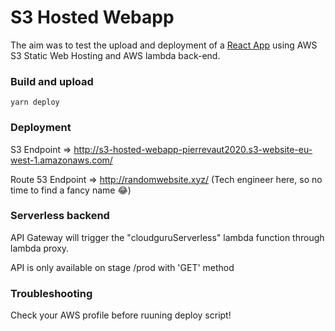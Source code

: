 # S3 Hosted Webapp

The aim was to test the upload and deployment of a [React App](https://github.com/facebook/create-react-app) using AWS S3 Static Web Hosting and AWS lambda back-end.

### Build and upload

```yarn deploy```

### Deployment

S3 Endpoint => http://s3-hosted-webapp-pierrevaut2020.s3-website-eu-west-1.amazonaws.com/

Route 53 Endpoint => http://randomwebsite.xyz/
(Tech engineer here, so no time to find a fancy name 😂)

### Serverless backend

API Gateway will trigger the "cloudguruServerless" lambda function through lambda proxy.

API is only available on stage /prod with 'GET' method

### Troubleshooting

Check your AWS profile before ruuning deploy script!